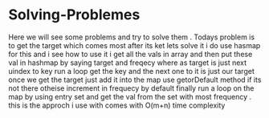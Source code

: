 # Solving-Problemes
Here we will see some problems and try to solve them .
Todays problem is to get the target which comes most after its ket lets solve it 
i do use hasmap for this and i see how to use it 
i get all the vals in array and then put these val in hashmap by saying target and freqecy 
where as target is just next uindex to key run a loop get the key and the next one to it is just our target 
once we get the target just add it into the map 
use getorDefault method if its not there otheise increment in frequecy by default 
finally run a loop on the map by using entry set and get the val from the set with most frequency . 
this is the approch i use with comes with O(m+n) time complexity 

